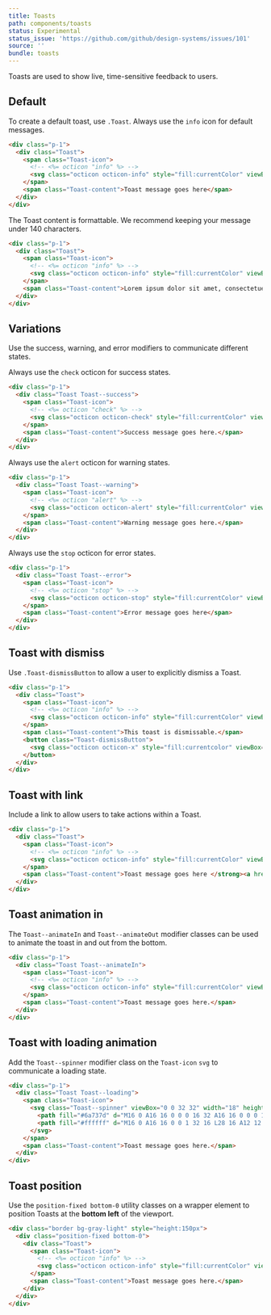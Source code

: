 ```yaml
---
title: Toasts
path: components/toasts
status: Experimental
status_issue: 'https://github.com/github/design-systems/issues/101'
source: ''
bundle: toasts
---
```


Toasts are used to show live, time-sensitive feedback to users.


## Default

To create a default toast, use `.Toast`. Always use the `info` icon for default messages.

```html title="Default toast"
<div class="p-1">
  <div class="Toast">
    <span class="Toast-icon">
      <!-- <%= octicon "info" %> -->
      <svg class="octicon octicon-info" style="fill:currentColor" viewBox="0 0 14 16" version="1.1" width="14" height="16" aria-hidden="true"><path fill-rule="evenodd" d="M6.3 5.69a.942.942 0 0 1-.28-.7c0-.28.09-.52.28-.7.19-.18.42-.28.7-.28.28 0 .52.09.7.28.18.19.28.42.28.7 0 .28-.09.52-.28.7a1 1 0 0 1-.7.3c-.28 0-.52-.11-.7-.3zM8 7.99c-.02-.25-.11-.48-.31-.69-.2-.19-.42-.3-.69-.31H6c-.27.02-.48.13-.69.31-.2.2-.3.44-.31.69h1v3c.02.27.11.5.31.69.2.2.42.31.69.31h1c.27 0 .48-.11.69-.31.2-.19.3-.42.31-.69H8V7.98v.01zM7 2.3c-3.14 0-5.7 2.54-5.7 5.68 0 3.14 2.56 5.7 5.7 5.7s5.7-2.55 5.7-5.7c0-3.15-2.56-5.69-5.7-5.69v.01zM7 .98c3.86 0 7 3.14 7 7s-3.14 7-7 7-7-3.12-7-7 3.14-7 7-7z"></path></svg>
    </span>
    <span class="Toast-content">Toast message goes here</span>
  </div>
</div>
```

The Toast content is formattable. We recommend keeping your message under 140 characters.

```html title="Toast with long text"
<div class="p-1">
  <div class="Toast">
    <span class="Toast-icon">
      <!-- <%= octicon "info" %> -->
      <svg class="octicon octicon-info" style="fill:currentColor" viewBox="0 0 14 16" version="1.1" width="14" height="16" aria-hidden="true"><path fill-rule="evenodd" d="M6.3 5.69a.942.942 0 0 1-.28-.7c0-.28.09-.52.28-.7.19-.18.42-.28.7-.28.28 0 .52.09.7.28.18.19.28.42.28.7 0 .28-.09.52-.28.7a1 1 0 0 1-.7.3c-.28 0-.52-.11-.7-.3zM8 7.99c-.02-.25-.11-.48-.31-.69-.2-.19-.42-.3-.69-.31H6c-.27.02-.48.13-.69.31-.2.2-.3.44-.31.69h1v3c.02.27.11.5.31.69.2.2.42.31.69.31h1c.27 0 .48-.11.69-.31.2-.19.3-.42.31-.69H8V7.98v.01zM7 2.3c-3.14 0-5.7 2.54-5.7 5.68 0 3.14 2.56 5.7 5.7 5.7s5.7-2.55 5.7-5.7c0-3.15-2.56-5.69-5.7-5.69v.01zM7 .98c3.86 0 7 3.14 7 7s-3.14 7-7 7-7-3.12-7-7 3.14-7 7-7z"></path></svg>
    </span>
    <span class="Toast-content">Lorem ipsum dolor sit amet, consectetuer adipiscing elit. <strong>Aenean commodo ligula eget dolor.</strong> Aenean massa. Cum sociis <em>natoque</em> penatibus et ma</span>
  </div>
</div>
```

## Variations

Use the success, warning, and error modifiers to communicate different states.

Always use the `check` octicon for success states.

```html title="Success toast"
<div class="p-1">
  <div class="Toast Toast--success">
    <span class="Toast-icon">
      <!-- <%= octicon "check" %> -->
      <svg class="octicon octicon-check" style="fill:currentColor" viewBox="0 0 12 16" version="1.1" width="12" height="16" aria-hidden="true"><path fill-rule="evenodd" d="M12 5l-8 8-4-4 1.5-1.5L4 10l6.5-6.5L12 5z"></path></svg>
    </span>
    <span class="Toast-content">Success message goes here.</span>
  </div>
</div>
```

Always use the `alert` octicon for warning states.

```html title="Warning toast"
<div class="p-1">
  <div class="Toast Toast--warning">
    <span class="Toast-icon">
      <!-- <%= octicon "alert" %> -->
      <svg class="octicon octicon-alert" style="fill:currentColor" viewBox="0 0 16 16" version="1.1" width="16" height="16" aria-hidden="true"><path fill-rule="evenodd" d="M8.893 1.5c-.183-.31-.52-.5-.887-.5s-.703.19-.886.5L.138 13.499a.98.98 0 0 0 0 1.001c.193.31.53.501.886.501h13.964c.367 0 .704-.19.877-.5a1.03 1.03 0 0 0 .01-1.002L8.893 1.5zm.133 11.497H6.987v-2.003h2.039v2.003zm0-3.004H6.987V5.987h2.039v4.006z"></path></svg>
    </span>
    <span class="Toast-content">Warning message goes here.</span>
  </div>
</div>
```

Always use the `stop` octicon for error states.

```html title="Error toast"
<div class="p-1">
  <div class="Toast Toast--error">
    <span class="Toast-icon">
      <!-- <%= octicon "stop" %> -->
      <svg class="octicon octicon-stop" style="fill:currentColor" viewBox="0 0 14 16" version="1.1" width="14" height="16" aria-hidden="true"><path fill-rule="evenodd" d="M10 1H4L0 5v6l4 4h6l4-4V5l-4-4zm3 9.5L9.5 14h-5L1 10.5v-5L4.5 2h5L13 5.5v5zM6 4h2v5H6V4zm0 6h2v2H6v-2z"></path></svg>
    </span>
    <span class="Toast-content">Error message goes here</span>
  </div>
</div>
```

## Toast with dismiss

Use `.Toast-dismissButton` to allow a user to explicitly dismiss a Toast.

```html title="Toast with dismiss"
<div class="p-1">
  <div class="Toast">
    <span class="Toast-icon">
      <!-- <%= octicon "info" %> -->
      <svg class="octicon octicon-info" style="fill:currentColor" viewBox="0 0 14 16" version="1.1" width="14" height="16" aria-hidden="true"><path fill-rule="evenodd" d="M6.3 5.69a.942.942 0 0 1-.28-.7c0-.28.09-.52.28-.7.19-.18.42-.28.7-.28.28 0 .52.09.7.28.18.19.28.42.28.7 0 .28-.09.52-.28.7a1 1 0 0 1-.7.3c-.28 0-.52-.11-.7-.3zM8 7.99c-.02-.25-.11-.48-.31-.69-.2-.19-.42-.3-.69-.31H6c-.27.02-.48.13-.69.31-.2.2-.3.44-.31.69h1v3c.02.27.11.5.31.69.2.2.42.31.69.31h1c.27 0 .48-.11.69-.31.2-.19.3-.42.31-.69H8V7.98v.01zM7 2.3c-3.14 0-5.7 2.54-5.7 5.68 0 3.14 2.56 5.7 5.7 5.7s5.7-2.55 5.7-5.7c0-3.15-2.56-5.69-5.7-5.69v.01zM7 .98c3.86 0 7 3.14 7 7s-3.14 7-7 7-7-3.12-7-7 3.14-7 7-7z"></path></svg>
    </span>
    <span class="Toast-content">This toast is dismissable.</span>
    <button class="Toast-dismissButton">
      <svg class="octicon octicon-x" style="fill:currentcolor" viewBox="0 0 12 16" version="1.1" width="12" height="16" role="img"><path fill-rule="evenodd" d="M7.48 8l3.75 3.75-1.48 1.48L6 9.48l-3.75 3.75-1.48-1.48L4.52 8 .77 4.25l1.48-1.48L6 6.52l3.75-3.75 1.48 1.48L7.48 8z"></path></svg>
    </button>
  </div>
</div>
```

## Toast with link

Include a link to allow users to take actions within a Toast.

```html title="Toast with link"
<div class="p-1">
  <div class="Toast">
    <span class="Toast-icon">
      <!-- <%= octicon "info" %> -->
      <svg class="octicon octicon-info" style="fill:currentColor" viewBox="0 0 14 16" version="1.1" width="14" height="16" aria-hidden="true"><path fill-rule="evenodd" d="M6.3 5.69a.942.942 0 0 1-.28-.7c0-.28.09-.52.28-.7.19-.18.42-.28.7-.28.28 0 .52.09.7.28.18.19.28.42.28.7 0 .28-.09.52-.28.7a1 1 0 0 1-.7.3c-.28 0-.52-.11-.7-.3zM8 7.99c-.02-.25-.11-.48-.31-.69-.2-.19-.42-.3-.69-.31H6c-.27.02-.48.13-.69.31-.2.2-.3.44-.31.69h1v3c.02.27.11.5.31.69.2.2.42.31.69.31h1c.27 0 .48-.11.69-.31.2-.19.3-.42.31-.69H8V7.98v.01zM7 2.3c-3.14 0-5.7 2.54-5.7 5.68 0 3.14 2.56 5.7 5.7 5.7s5.7-2.55 5.7-5.7c0-3.15-2.56-5.69-5.7-5.69v.01zM7 .98c3.86 0 7 3.14 7 7s-3.14 7-7 7-7-3.12-7-7 3.14-7 7-7z"></path></svg>
    </span>
    <span class="Toast-content">Toast message goes here </strong><a href="#">Action.</a></span>
  </div>
</div>
```

## Toast animation in

The `Toast--animateIn` and `Toast--animateOut` modifier classes can be used to animate the toast in and out from the bottom.

```html title="Toast animating"
<div class="p-1">
  <div class="Toast Toast--animateIn">
    <span class="Toast-icon">
      <!-- <%= octicon "info" %> -->
      <svg class="octicon octicon-info" style="fill:currentColor" viewBox="0 0 14 16" version="1.1" width="14" height="16" aria-hidden="true"><path fill-rule="evenodd" d="M6.3 5.69a.942.942 0 0 1-.28-.7c0-.28.09-.52.28-.7.19-.18.42-.28.7-.28.28 0 .52.09.7.28.18.19.28.42.28.7 0 .28-.09.52-.28.7a1 1 0 0 1-.7.3c-.28 0-.52-.11-.7-.3zM8 7.99c-.02-.25-.11-.48-.31-.69-.2-.19-.42-.3-.69-.31H6c-.27.02-.48.13-.69.31-.2.2-.3.44-.31.69h1v3c.02.27.11.5.31.69.2.2.42.31.69.31h1c.27 0 .48-.11.69-.31.2-.19.3-.42.31-.69H8V7.98v.01zM7 2.3c-3.14 0-5.7 2.54-5.7 5.68 0 3.14 2.56 5.7 5.7 5.7s5.7-2.55 5.7-5.7c0-3.15-2.56-5.69-5.7-5.69v.01zM7 .98c3.86 0 7 3.14 7 7s-3.14 7-7 7-7-3.12-7-7 3.14-7 7-7z"></path></svg>
    </span>
    <span class="Toast-content">Toast message goes here.</span>
  </div>
</div>
```

## Toast with loading animation
Add the `Toast--spinner` modifier class on the `Toast-icon` `svg` to communicate a loading state.

```html title="Toast loading"
<div class="p-1">
  <div class="Toast Toast--loading">
    <span class="Toast-icon">
      <svg class="Toast--spinner" viewBox="0 0 32 32" width="18" height="18">
        <path fill="#6a737d" d="M16 0 A16 16 0 0 0 16 32 A16 16 0 0 0 16 0 M16 4 A12 12 0 0 1 16 28 A12 12 0 0 1 16 4"/>
        <path fill="#ffffff" d="M16 0 A16 16 0 0 1 32 16 L28 16 A12 12 0 0 0 16 4z"></path>
      </svg>
    </span>
    <span class="Toast-content">Toast message goes here.</span>
  </div>
</div>
```

## Toast position

Use the `position-fixed bottom-0` utility classes on a wrapper element to position Toasts at the **bottom left** of the viewport.

```html title="Toast animating"
<div class="border bg-gray-light" style="height:150px">
  <div class="position-fixed bottom-0">
    <div class="Toast">
      <span class="Toast-icon">
        <!-- <%= octicon "info" %> -->
        <svg class="octicon octicon-info" style="fill:currentColor" viewBox="0 0 14 16" version="1.1" width="14" height="16" aria-hidden="true"><path fill-rule="evenodd" d="M6.3 5.69a.942.942 0 0 1-.28-.7c0-.28.09-.52.28-.7.19-.18.42-.28.7-.28.28 0 .52.09.7.28.18.19.28.42.28.7 0 .28-.09.52-.28.7a1 1 0 0 1-.7.3c-.28 0-.52-.11-.7-.3zM8 7.99c-.02-.25-.11-.48-.31-.69-.2-.19-.42-.3-.69-.31H6c-.27.02-.48.13-.69.31-.2.2-.3.44-.31.69h1v3c.02.27.11.5.31.69.2.2.42.31.69.31h1c.27 0 .48-.11.69-.31.2-.19.3-.42.31-.69H8V7.98v.01zM7 2.3c-3.14 0-5.7 2.54-5.7 5.68 0 3.14 2.56 5.7 5.7 5.7s5.7-2.55 5.7-5.7c0-3.15-2.56-5.69-5.7-5.69v.01zM7 .98c3.86 0 7 3.14 7 7s-3.14 7-7 7-7-3.12-7-7 3.14-7 7-7z"></path></svg>
      </span>
      <span class="Toast-content">Toast message goes here.</span>
    </div>
  </div>
</div>
```
